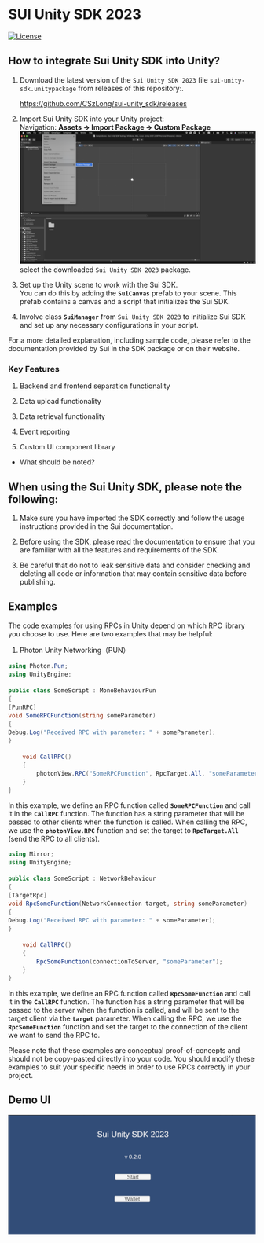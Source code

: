 # SUI Unity SDK 2023

[![License](https://img.shields.io/github/v/release/CSzlong/sui-unity_sdk?display_name=tag&style=for-the-badge)](https://github.com/CSzLong/sui-unity_sdk/releases/tag/v0.2.0)

## How to integrate Sui Unity SDK into Unity?

1. Download the latest version of the `Sui Unity SDK 2023` file `sui-unity-sdk.unitypackage` from releases of this repository:.

   https://github.com/CSzLong/sui-unity_sdk/releases

2. Import Sui Unity SDK into your Unity project:<br/>
   Navigation: **Assets -> Import Package -> Custom Package** <br/>
   ![import](images/ImportCustomPKG.png)
   select the downloaded `Sui Unity SDK 2023` package.

3. Set up the Unity scene to work with the Sui SDK.<br/>
   You can do this by adding the **`SuiCanvas`** prefab to your scene. 
   This prefab contains a canvas and a script that initializes the Sui SDK.

4. Involve class **`SuiManager`** from `Sui Unity SDK 2023` to initialize Sui SDK and set up any necessary configurations in your script.

For a more detailed explanation, including sample code, please refer to the documentation provided by Sui in the SDK package or on their website.


### Key Features

1. Backend and frontend separation functionality

2. Data upload functionality

3. Data retrieval functionality

4. Event reporting

5. Custom UI component library

- What should be noted?

## When using the Sui Unity SDK, please note the following:

1. Make sure you have imported the SDK correctly and follow the usage instructions provided in the Sui documentation.

2. Before using the SDK, please read the documentation to ensure that you are familiar with all the features and requirements of the SDK.

3. Be careful that do not to leak sensitive data and consider checking and deleting all code or information that may contain sensitive data before publishing.


## Examples

The code examples for using RPCs in Unity depend on which RPC library you choose to use. Here are two examples that may be helpful:

1. Photon Unity Networking（PUN）

```c#
using Photon.Pun;
using UnityEngine;

public class SomeScript : MonoBehaviourPun
{
[PunRPC]
void SomeRPCFunction(string someParameter)
{
Debug.Log("Received RPC with parameter: " + someParameter);
}

    void CallRPC()
    {
        photonView.RPC("SomeRPCFunction", RpcTarget.All, "someParameter");
    }
}
```

In this example, we define an RPC function called **`SomeRPCFunction`** and call it in the **`CallRPC`** function. The function has a string parameter that will be passed to other clients when the function is called. When calling the RPC, we use the **`photonView.RPC`** function and set the target to **`RpcTarget.All`** (send the RPC to all clients).


```c#
using Mirror;
using UnityEngine;

public class SomeScript : NetworkBehaviour
{
[TargetRpc]
void RpcSomeFunction(NetworkConnection target, string someParameter)
{
Debug.Log("Received RPC with parameter: " + someParameter);
}

    void CallRPC()
    {
        RpcSomeFunction(connectionToServer, "someParameter");
    }
}
```

In this example, we define an RPC function called **`RpcSomeFunction`** and call it in the **`CallRPC`** function. The function has a string parameter that will be passed to the server when the function is called, and will be sent to the target client via the **`target`** parameter. When calling the RPC, we use the **`RpcSomeFunction`** function and set the target to the connection of the client we want to send the RPC to.

Please note that these examples are conceptual proof-of-concepts and should not be copy-pasted directly into your code. You should modify these examples to suit your specific needs in order to use RPCs correctly in your project.

## Demo UI

![DemoUI](images/demoUI.png)